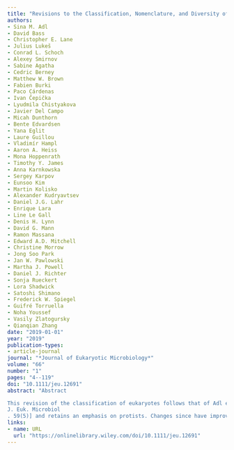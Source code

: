 ```yaml
---
title: "Revisions to the Classification, Nomenclature, and Diversity of Eukaryotes"
authors:
- Sina M. Adl
- David Bass
- Christopher E. Lane
- Julius Lukeš
- Conrad L. Schoch
- Alexey Smirnov
- Sabine Agatha
- Cedric Berney
- Matthew W. Brown
- Fabien Burki
- Paco Cárdenas
- Ivan Čepička
- Lyudmila Chistyakova
- Javier Del Campo
- Micah Dunthorn
- Bente Edvardsen
- Yana Eglit
- Laure Guillou
- Vladimír Hampl
- Aaron A. Heiss
- Mona Hoppenrath
- Timothy Y. James
- Anna Karnkowska
- Sergey Karpov
- Eunsoo Kim
- Martin Kolisko
- Alexander Kudryavtsev
- Daniel J.G. Lahr
- Enrique Lara
- Line Le Gall
- Denis H. Lynn
- David G. Mann
- Ramon Massana
- Edward A.D. Mitchell
- Christine Morrow
- Jong Soo Park
- Jan W. Pawlowski
- Martha J. Powell
- Daniel J. Richter
- Sonja Rueckert
- Lora Shadwick
- Satoshi Shimano
- Frederick W. Spiegel
- Guifré Torruella
- Noha Youssef
- Vasily Zlatogursky
- Qianqian Zhang
date: "2019-01-01"
year: "2019"
publication-types:
- article-journal
journal: "*Journal of Eukaryotic Microbiology*"
volume: "66"
number: "1"
pages: "4--119"
doi: "10.1111/jeu.12691"
abstract: "Abstract

This revision of the classification of eukaryotes follows that of Adl et al., 2012 [
J. Euk. Microbiol
. 59(5)] and retains an emphasis on protists. Changes since have improved the resolution of many nodes in phylogenetic analyses. For some clades even families are being clearly resolved. As we had predicted, environmental sampling in the intervening years has massively increased the genetic information at hand. Consequently, we have discovered novel clades, exciting new genera and uncovered a massive species level diversity beyond the morphological species descriptions. Several clades known from environmental samples only have now found their home. Sampling soils, deeper marine waters and the deep sea will continue to fill us with surprises. The main changes in this revision are the confirmation that eukaryotes form at least two domains, the loss of monophyly in the Excavata, robust support for the Haptista and Cryptista. We provide suggested primer sets for DNA sequences from environmental samples that are effective for each clade. We have provided a guide to trophic functional guilds in an appendix, to facilitate the interpretation of environmental samples, and a standardized taxonomic guide for East Asian users."
links:
- name: URL
  url: "https://onlinelibrary.wiley.com/doi/10.1111/jeu.12691"
---
```

